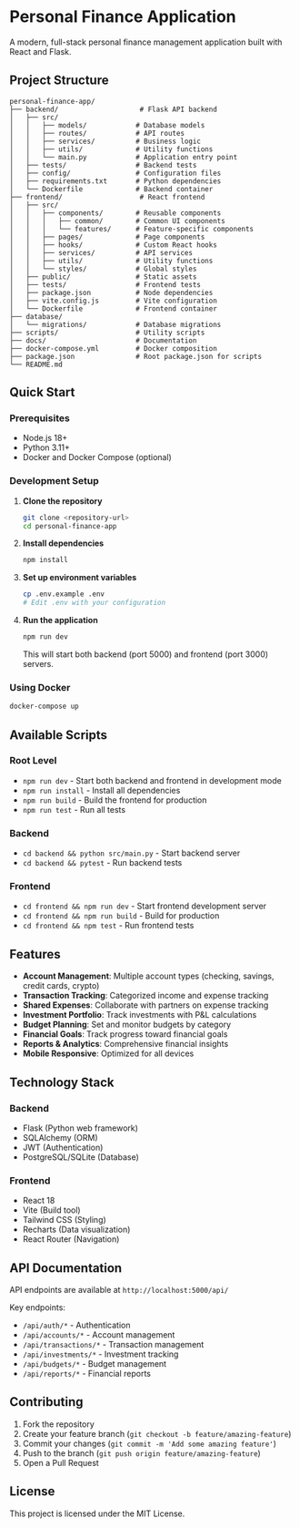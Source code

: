# Personal Finance Application

A modern, full-stack personal finance management application built with React and Flask.

## Project Structure

```
personal-finance-app/
├── backend/                    # Flask API backend
│   ├── src/
│   │   ├── models/            # Database models
│   │   ├── routes/            # API routes
│   │   ├── services/          # Business logic
│   │   ├── utils/             # Utility functions
│   │   └── main.py            # Application entry point
│   ├── tests/                 # Backend tests
│   ├── config/                # Configuration files
│   ├── requirements.txt       # Python dependencies
│   └── Dockerfile             # Backend container
├── frontend/                   # React frontend
│   ├── src/
│   │   ├── components/        # Reusable components
│   │   │   ├── common/        # Common UI components
│   │   │   └── features/      # Feature-specific components
│   │   ├── pages/             # Page components
│   │   ├── hooks/             # Custom React hooks
│   │   ├── services/          # API services
│   │   ├── utils/             # Utility functions
│   │   └── styles/            # Global styles
│   ├── public/                # Static assets
│   ├── tests/                 # Frontend tests
│   ├── package.json           # Node dependencies
│   ├── vite.config.js         # Vite configuration
│   └── Dockerfile             # Frontend container
├── database/
│   └── migrations/            # Database migrations
├── scripts/                   # Utility scripts
├── docs/                      # Documentation
├── docker-compose.yml         # Docker composition
├── package.json               # Root package.json for scripts
└── README.md
```

## Quick Start

### Prerequisites

- Node.js 18+
- Python 3.11+
- Docker and Docker Compose (optional)

### Development Setup

1. **Clone the repository**
   ```bash
   git clone <repository-url>
   cd personal-finance-app
   ```

2. **Install dependencies**
   ```bash
   npm install
   ```

3. **Set up environment variables**
   ```bash
   cp .env.example .env
   # Edit .env with your configuration
   ```

4. **Run the application**
   ```bash
   npm run dev
   ```

   This will start both backend (port 5000) and frontend (port 3000) servers.

### Using Docker

```bash
docker-compose up
```

## Available Scripts

### Root Level
- `npm run dev` - Start both backend and frontend in development mode
- `npm run install` - Install all dependencies
- `npm run build` - Build the frontend for production
- `npm run test` - Run all tests

### Backend
- `cd backend && python src/main.py` - Start backend server
- `cd backend && pytest` - Run backend tests

### Frontend
- `cd frontend && npm run dev` - Start frontend development server
- `cd frontend && npm run build` - Build for production
- `cd frontend && npm test` - Run frontend tests

## Features

- **Account Management**: Multiple account types (checking, savings, credit cards, crypto)
- **Transaction Tracking**: Categorized income and expense tracking
- **Shared Expenses**: Collaborate with partners on expense tracking
- **Investment Portfolio**: Track investments with P&L calculations
- **Budget Planning**: Set and monitor budgets by category
- **Financial Goals**: Track progress toward financial goals
- **Reports & Analytics**: Comprehensive financial insights
- **Mobile Responsive**: Optimized for all devices

## Technology Stack

### Backend
- Flask (Python web framework)
- SQLAlchemy (ORM)
- JWT (Authentication)
- PostgreSQL/SQLite (Database)

### Frontend
- React 18
- Vite (Build tool)
- Tailwind CSS (Styling)
- Recharts (Data visualization)
- React Router (Navigation)

## API Documentation

API endpoints are available at `http://localhost:5000/api/`

Key endpoints:
- `/api/auth/*` - Authentication
- `/api/accounts/*` - Account management
- `/api/transactions/*` - Transaction management
- `/api/investments/*` - Investment tracking
- `/api/budgets/*` - Budget management
- `/api/reports/*` - Financial reports

## Contributing

1. Fork the repository
2. Create your feature branch (`git checkout -b feature/amazing-feature`)
3. Commit your changes (`git commit -m 'Add some amazing feature'`)
4. Push to the branch (`git push origin feature/amazing-feature`)
5. Open a Pull Request

## License

This project is licensed under the MIT License.
